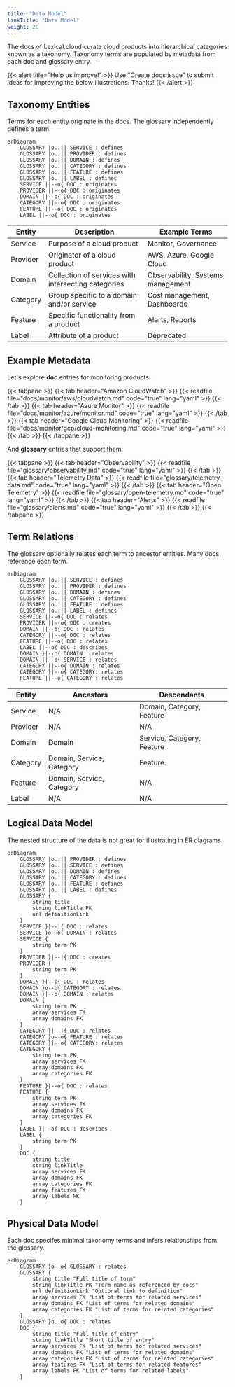 ```yaml
---
title: "Data Model"
linkTitle: "Data Model"
weight: 20
---
```


The docs of Lexical.cloud curate cloud products into hierarchical categories known as a taxonomy.
Taxonomy terms are populated by metadata from each doc and glossary entry.

{{< alert title="Help us improve!" >}}
Use "Create docs issue" to submit ideas for improving the below illustrations. Thanks!
{{< /alert >}}

## Taxonomy Entities

Terms for each entity originate in the docs. The glossary independently defines a term.

```mermaid
erDiagram
    GLOSSARY |o..|| SERVICE : defines
    GLOSSARY |o..|| PROVIDER : defines
    GLOSSARY |o..|| DOMAIN : defines
    GLOSSARY |o..|| CATEGORY : defines
    GLOSSARY |o..|| FEATURE : defines
    GLOSSARY |o..|| LABEL : defines
    SERVICE ||--o{ DOC : originates
    PROVIDER ||--o{ DOC : originates
    DOMAIN ||--o{ DOC : originates
    CATEGORY ||--o{ DOC : originates
    FEATURE ||--o{ DOC : originates
    LABEL ||--o{ DOC : originates
```

| Entity | Description | Example Terms |
| ------ | ---------- | ------- |
| Service | Purpose of a cloud product | Monitor, Governance  |
| Provider | Originator of a cloud product | AWS, Azure, Google Cloud |
| Domain | Collection of services with intersecting categories | Observability, Systems management |
| Category | Group specific to a domain and/or service | Cost management, Dashboards |
| Feature | Specific functionality from a product | Alerts, Reports |
| Label | Attribute of a product | Deprecated |


## Example Metadata

Let's explore **doc** entries for monitoring products:

{{< tabpane >}}
{{< tab header="Amazon CloudWatch" >}}
{{< readfile file="docs/monitor/aws/cloudwatch.md" code="true" lang="yaml" >}}
{{< /tab >}}
{{< tab header="Azure Monitor" >}}
{{< readfile file="docs/monitor/azure/monitor.md" code="true" lang="yaml" >}}
{{< /tab >}}
{{< tab header="Google Cloud Monitoring" >}}
{{< readfile file="docs/monitor/gcp/cloud-monitoring.md" code="true" lang="yaml" >}}
{{< /tab >}}
{{< /tabpane >}}

And **glossary** entries that support them:

{{< tabpane >}}
{{< tab header="Observability" >}}
{{< readfile file="glossary/observability.md" code="true" lang="yaml" >}}
{{< /tab >}}
{{< tab header="Telemetry Data" >}}
{{< readfile file="glossary/telemetry-data.md" code="true" lang="yaml" >}}
{{< /tab >}}
{{< tab header="Open Telemetry" >}}
{{< readfile file="glossary/open-telemetry.md" code="true" lang="yaml" >}}
{{< /tab >}}
{{< tab header="Alerts" >}}
{{< readfile file="glossary/alerts.md" code="true" lang="yaml" >}}
{{< /tab >}}
{{< /tabpane >}}


## Term Relations

The glossary optionally relates each term to ancestor entities. Many docs reference each term.

```mermaid
erDiagram
    GLOSSARY |o..|| SERVICE : defines
    GLOSSARY |o..|| PROVIDER : defines
    GLOSSARY |o..|| DOMAIN : defines
    GLOSSARY |o..|| CATEGORY : defines
    GLOSSARY |o..|| FEATURE : defines
    GLOSSARY |o..|| LABEL : defines
    SERVICE ||--o{ DOC : relates
    PROVIDER ||--o{ DOC : creates
    DOMAIN ||--o{ DOC : relates
    CATEGORY ||--o{ DOC : relates
    FEATURE ||--o{ DOC : relates
    LABEL ||--o{ DOC : describes
    DOMAIN }|--o{ DOMAIN : relates
    DOMAIN ||--o{ SERVICE : relates
    CATEGORY ||--o{ DOMAIN : relates
    CATEGORY }|--o{ CATEGORY: relates
    FEATURE ||--o{ CATEGORY : relates
```

| Entity | Ancestors | Descendants |
| ------ | ---------- | ------- |
| Service | N/A | Domain, Category, Feature |
| Provider | N/A | N/A |
| Domain | Domain | Service, Category, Feature |
| Category | Domain, Service, Category  | Feature |
| Feature | Domain, Service, Category  | N/A |
| Label | N/A  | N/A |


## Logical Data Model

The nested structure of the data is not great for illustrating in ER diagrams.

```mermaid
erDiagram
    GLOSSARY |o..|| PROVIDER : defines
    GLOSSARY |o..|| SERVICE : defines
    GLOSSARY |o..|| DOMAIN : defines
    GLOSSARY |o..|| CATEGORY : defines
    GLOSSARY |o..|| FEATURE : defines
    GLOSSARY |o..|| LABEL : defines
    GLOSSARY {
        string title
        string linkTitle PK
        url definitionLink
    }
    SERVICE }|--|{ DOC : relates
    SERVICE }o--o{ DOMAIN : relates
    SERVICE {
        string term PK
    }
    PROVIDER }|--|{ DOC : creates
    PROVIDER {
        string term PK
    }
    DOMAIN }|--|{ DOC : relates
    DOMAIN }o--o{ CATEGORY : relates
    DOMAIN }|--o{ DOMAIN : relates
    DOMAIN {
        string term PK
        array services FK
        array domains FK
    }
    CATEGORY }|--|{ DOC : relates 
    CATEGORY }o--o{ FEATURE : relates
    CATEGORY }|--o{ CATEGORY: relates
    CATEGORY {
        string term PK
        array services FK
        array domains FK
        array categories FK
    }
    FEATURE }|--o{ DOC : relates 
    FEATURE {
        string term PK
        array services FK
        array domains FK
        array categories FK
    }
    LABEL }|--o{ DOC : describes
    LABEL {
        string term PK
    }
    DOC {
        string title
        string linkTitle
        array services FK
        array domains FK
        array categories FK
        array features FK
        array labels FK
    }
```

## Physical Data Model

Each doc specifes minimal taxonomy terms and infers relationships from the glossary.

```mermaid
erDiagram
    GLOSSARY }o--o{ GLOSSARY : relates
    GLOSSARY {
        string title "Full title of term"
        string linkTitle PK "Term name as referenced by docs"
        url definitionLink "Optional link to definition"
        array services FK "List of terms for related services"
        array domains FK "List of terms for related domains"
        array categories FK "List of terms for related categories"
    }
    GLOSSARY }o..o{ DOC : relates
    DOC {
        string title "Full title of entry"
        string linkTitle "Short title of entry"
        array services FK "List of terms for related services"
        array domains FK "List of terms for related domains"
        array categories FK "List of terms for related categories"
        array features FK "List of terms for related features"
        array labels FK "List of terms for related labels"
    }
```
